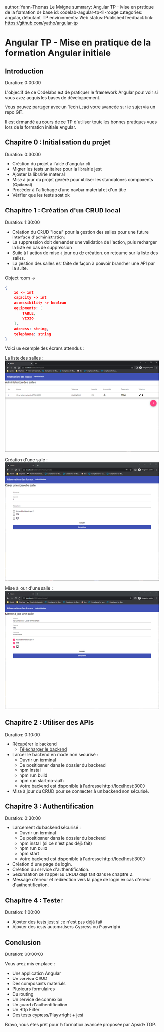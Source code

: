 author: Yann-Thomas Le Moigne
summary: Angular TP - Mise en pratique de la formation de base
id: codelab-angular-tp-fil-rouge
categories: angular, débutant, TP
environments: Web
status: Published
feedback link: https://github.com/yatho/angular-tp

# Angular TP - Mise en pratique de la formation Angular initiale

## Introduction
Duration: 0:00:00

L'objectif de ce Codelabs est de pratiquer le framework Angular pour voir si vous avez acquis les bases de développement.

Vous pouvez partager avec un Tech Lead votre avancée sur le sujet via un repo GIT.

Il est demandé au cours de ce TP d'utiliser toute les bonnes pratiques vues lors de la formation initiale Angular.

## Chapitre 0 : Initialisation du projet
Duration: 0:30:00

- Création du projet à l'aide d'angular cli
- Migrer les tests unitaires pour la librairie jest
- Ajouter la librairie material
- Mise à jour du projet généré pour utiliser les standalones components (Optional)
- Procéder à l'affichage d'une navbar material et d'un titre
- Vérifier que les tests sont ok

## Chapitre 1 : Création d'un CRUD local
Duration: 1:30:00

- Création du CRUD "local" pour la gestion des salles pour une future interface d'administration:
- La suppression doit demander une validation de l'action, puis recharger la liste en cas de suppression
- Suite à l'action de mise à jour ou de création, on retourne sur la liste des salles.
- La gestion des salles est faite de façon à pouvoir brancher une API par la suite.

Object room ->
```json
{
    id -> int
    capacity -> int
    accessibility -> boolean
    equipments: [
        TABLE,
        VISIO
    ],
    address: string,
    telephone: string
}
```

Voici un exemple des écrans attendus :

La liste des salles :
![Liste des salles](tp-sample-interface/admin-list.png)

Création d'une salle :
![Création d'une salle](tp-sample-interface/create-room.png)

Mise à jour d'une salle :
![Détails d'une salle](tp-sample-interface/room-detail.png)

## Chapitre 2 : Utiliser des APIs
Duration: 0:10:00

- Récupérer le backend
    - [Télécharger le backend](https://download-directory.github.io?url=https://github.com/yatho/angular-tp/tree/main/room-backend)
- Lancer le backend en mode non sécurisé :
    - Ouvrir un terminal
    - Ce positionner dans le dossier du backend
    - npm install
    - npm run build
    - npm run start:no-auth
    - Votre backend est disponible à l'adresse http://localhost:3000
- Mise à jour du CRUD pour se connecter à un backend non sécurisé.

## Chapitre 3 : Authentification
Duration: 0:30:00

- Lancement du backend sécurisé :
  - Ouvrir un terminal
  - Ce positionner dans le dossier du backend
  - npm install (si ce n'est pas déjà fait)
  - npm run build
  - npm start
  - Votre backend est disponible à l'adresse http://localhost:3000
- Création d'une page de login.
- Création du service d'authentification.
- Sécurisation de l'appel au CRUD déjà fait dans le chapitre 2.
- Message d'erreur et redirection vers la page de login en cas d'erreur d'authentification.

## Chapitre 4 : Tester
Duration: 1:00:00

- Ajouter des tests jest si ce n'est pas déjà fait
- Ajouter des tests automatisers Cypress ou Playwright

<!-- ## Chapitre 5 : Bonnes pratiques de performance
Duration: 1:00:00

- Améliorer les performances (diminuer la taille des bundles générés + Optimiser le cycle de vie des objets angular).
- Augmenter la réutilisabilité du code.
- Déplacer les portions de code réutilisable dans une librairie séparée. -->

## Conclusion
Duration: 00:00:00

Vous avez mis en place :
- Une application Angular
- Un service CRUD
- Des composants materials
- Plusieurs formulaires
- Du routing
- Un service de connexion
- Un guard d'authentification
- Un Http Filter
- Des tests cypress/Playwright + jest 

Bravo, vous êtes prêt pour la formation avancée proposée par Apside TOP.